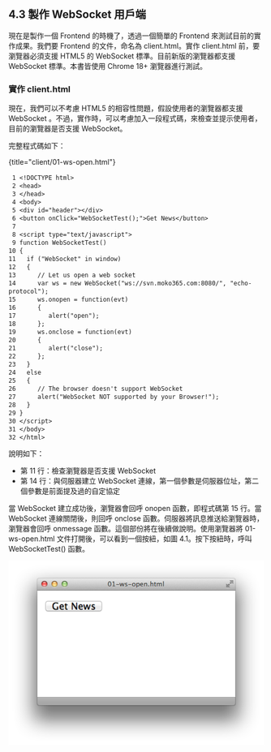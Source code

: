 ## 4.3 製作 WebSocket 用戶端

現在是製作一個 Frontend 的時機了，透過一個簡單的 Frontend 來測試目前的實作成果。我們要 Frontend 的文件，命名為 client.html。實作 client.html 前，要瀏覽器必須支援 HTML5 的 WebSocket 標準。目前新版的瀏覽器都支援 WebSocket 標準。本書皆使用 Chrome 18+ 瀏覽器進行測試。

### 實作 client.html

現在，我們可以不考慮 HTML5 的相容性問題，假設使用者的瀏覽器都支援 WebSocket 。不過，實作時，可以考慮加入一段程式碼，來檢查並提示使用者，目前的瀏覽器是否支援 WebSocket。

完整程式碼如下：

{title="client/01-ws-open.html"}
~~~~~~~~
 1 <!DOCTYPE html>
 2 <head>
 3 </head>
 4 <body>
 5 <div id="header"></div>
 6 <button onClick="WebSocketTest();">Get News</button>
 7 
 8 <script type="text/javascript">  
 9 function WebSocketTest()
10 {
11   if ("WebSocket" in window)
12   {
13      // Let us open a web socket
14      var ws = new WebSocket("ws://svn.moko365.com:8080/", "echo-protocol");
15      ws.onopen = function(evt)
16      {
17         alert("open");
18      };
19      ws.onclose = function(evt)
20      {
21         alert("close");
22      };
23   }
24   else
25   {
26      // The browser doesn't support WebSocket
27      alert("WebSocket NOT supported by your Browser!");
28   }
29 }
30 </script>
31 </body>
32 </html>
~~~~~~~~

說明如下：

- 第 11 行：檢查瀏覽器是否支援 WebSocket
- 第 14 行：與伺服器建立 WebSocket 連線，第一個參數是伺服器位址，第二個參數是前面提及過的自定協定

當 WebSocket 建立成功後，瀏覽器會回呼 onopen 函數，即程式碼第 15 行。當 WebSocket 連線關閉後，則回呼 onclose 函數。伺服器將訊息推送給瀏覽器時，瀏覽器會回呼 onmessage 函數。這個部份將在後續做說明。使用瀏覽器將 01-ws-open.html 文件打開後，可以看到一個按紐，如圖 4.1。按下按紐時，呼叫 WebSocketTest() 函數。

![圖 4.1：範例 01-ws-open.html](images/figure-4_1.png)